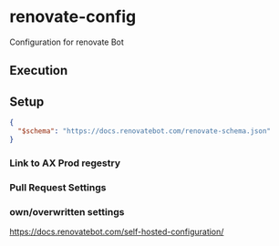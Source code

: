 # renovate-config
Configuration for renovate Bot

## Execution

## Setup

```json
{
  "$schema": "https://docs.renovatebot.com/renovate-schema.json"
}
```

### Link to AX Prod regestry

### Pull Request Settings

### own/overwritten settings


https://docs.renovatebot.com/self-hosted-configuration/